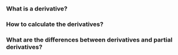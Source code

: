 ###  What is a derivative?

###  How to calculate the derivatives?

###  What are the differences between derivatives and partial derivatives?
